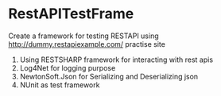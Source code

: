 # RestAPITestFrame

Create a framework for testing RESTAPI using http://dummy.restapiexample.com/ practise site

1) Using RESTSHARP framework for interacting with rest apis
2) Log4Net for logging purpose
3) NewtonSoft.Json for Serializing and Deserializing json
4) NUnit as test framework
